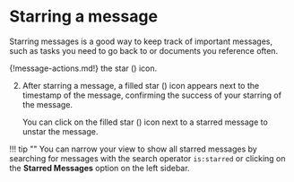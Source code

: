 # Starring a message
Starring messages is a good way to keep track of important messages, such as
tasks you need to go back to or documents you reference often.

{!message-actions.md!} the star (<i class="icon-vector-star-empty"></i>) icon.

2. After starring a message, a filled  star (<i class="icon-vector-star"></i>)
icon appears next to the timestamp of the message, confirming the success of
your starring of the message.

    You can click on the filled star (<i class="icon-vector-star"></i>) icon
    next to a starred message to unstar the message.

!!! tip ""
    You can narrow your view to show all starred messages by searching for
    messages with the search operator `is:starred` or clicking on the
    **Starred Messages** option on the left sidebar.
